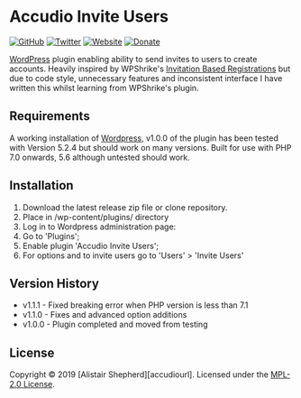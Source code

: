 # Accudio Invite Users

[![GitHub](https://img.shields.io/badge/GitHub-Accudio-0366d6.svg)](https://github.com/Accudio) [![Twitter](https://img.shields.io/badge/Twitter-@accudio-1DA1F2.svg)](https://twitter.com/accudio) [![Website](https://img.shields.io/badge/Website-alistairshepherd.uk-4B86AF.svg)](https://alistairshepherd.uk) [![Donate](https://img.shields.io/badge/Donate-Paypal-009cde.svg)](https://www.paypal.com/cgi-bin/webscr?cmd=_donations&business=alistair.shepherd@hotmail.co.uk&item_name=Supporting+open+source+projects+by+Alistair+Shepherd&currency_code=GBP)

[WordPress][wordpressurl] plugin enabling ability to send invites to users to create accounts. Heavily inspired by WPShrike's [Invitation Based Registrations](https://wordpress.org/plugins/invitation-based-registrations/) but due to code style, unnecessary features and inconsistent interface I have written this whilst learning from WPShrike's plugin.

## Requirements

A working installation of [Wordpress][wordpressurl], v1.0.0 of the plugin has been tested with Version 5.2.4 but should work on many versions. Built for use with PHP 7.0 onwards, 5.6 although untested should work.

## Installation

1. Download the latest release zip file or clone repository.
2. Place in /wp-content/plugins/ directory
3. Log in to Wordpress administration page:
  1. Go to 'Plugins';
  2. Enable plugin 'Accudio Invite Users';
4. For options and to invite users go to 'Users' > 'Invite Users'

## Version History

- v1.1.1 - Fixed breaking error when PHP version is less than 7.1
- v1.1.0 - Fixes and advanced option additions
- v1.0.0 - Plugin completed and moved from testing

## License

Copyright &copy; 2019 [Alistair Shepherd][accudiourl]. Licensed under the [MPL-2.0 License][licenseurl].

[wordpressurl]:https://wordpress.org/
[licenseurl]:https://www.mozilla.org/en-US/MPL/2.0/
